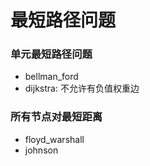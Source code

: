 # 最短路径问题

### 单元最短路径问题
- bellman_ford
- dijkstra: 不允许有负值权重边

### 所有节点对最短距离
- floyd_warshall 
- johnson